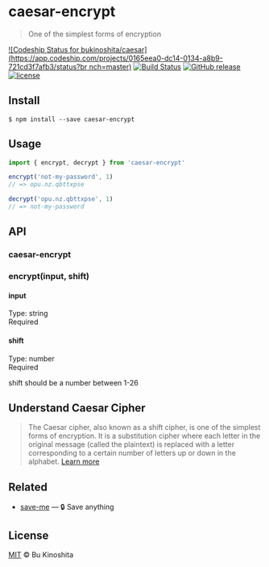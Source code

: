 # caesar-encrypt
> One of the simplest forms of encryption

[![Codeship Status for bukinoshita/caesar](https://app.codeship.com/projects/0165eea0-dc14-0134-a8b9-721cd3f7afb3/status?br nch=master)](https://app.codeship.com/projects/204204)
[![Build Status](https://travis-ci.org/bukinoshita/caesar.svg?branch=master)](https://travis-ci.org/bukinoshita/caesar)
[![GitHub release](https://img.shields.io/github/release/bukinoshita/caesar.svg)](https://www.npmjs.com/package/caesar)
[![license](https://img.shields.io/github/license/bukinoshita/caesar.svg)](https://raw.githubusercontent.com/bukinoshita/caesar/master/LICENSE)

## Install
```
$ npm install --save caesar-encrypt
```

## Usage
```js
import { encrypt, decrypt } from 'caesar-encrypt'

encrypt('not-my-password', 1)
// => opu.nz.qbttxpse

decrypt('opu.nz.qbttxpse', 1)
// => not-my-password
```

## API
### caesar-encrypt

### encrypt(input, shift)

#### input
Type: string<br/>
Required

#### shift
Type: number<br/>
Required

shift should be a number between 1-26

## Understand Caesar Cipher
> The Caesar cipher, also known as a shift cipher, is one of the simplest forms of encryption. It is a substitution cipher where each letter in the original message (called the plaintext) is replaced with a letter corresponding to a certain number of letters up or down in the alphabet. [Learn more](https://learncryptography.com/classical-encryption/caesar-cipher)

## Related
- [save-me](https://github.com/bukinoshita/save-me) — :lock: Save anything

## License
[MIT](https://github.com/bukinoshita/caesar/blob/master/LICENSE) &copy; Bu Kinoshita
